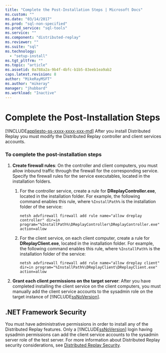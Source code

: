 ```yaml
---
title: "Complete the Post-Installation Steps | Microsoft Docs"
ms.custom: ""
ms.date: "03/14/2017"
ms.prod: "sql-non-specified"
ms.prod_service: "sql-tools"
ms.service: ""
ms.component: "distributed-replay"
ms.reviewer: ""
ms.suite: "sql"
ms.technology: 
  - "setup-install"
ms.tgt_pltfrm: ""
ms.topic: "article"
ms.assetid: 0a788a2a-9b4f-4bfc-b1b5-83eeb1ea9ab2
caps.latest.revision: 8
author: "MikeRayMSFT"
ms.author: "mikeray"
manager: "jhubbard"
ms.workload: "Inactive"
---
```

# Complete the Post-Installation Steps
[!INCLUDE[appliesto-ss-xxxx-xxxx-xxx-md](../../includes/appliesto-ss-xxxx-xxxx-xxx-md.md)]
  After you install Distributed Replay you must modify the Distributed Replay controller and client services accounts.  
  
### To complete the post-installation steps  
  
1.  **Create firewall rules**: On the controller and client computers, you must allow inbound traffic through the firewall for the corresponding service. Specify the firewall rules for the service executables, located in the installation folders.  
  
    1.  For the controller service, create a rule for **DReplayController.exe**, located in the installation folder. For example, the following command enables this rule, where `%InstallPath%` is the installation folder of the service:  
  
         `netsh advfirewall firewall add rule name="allow dreplay controller" dir=in program="%InstallPath%\DReplayController\DReplayController.exe" action=allow`  
  
    2.  For the client service, on each client computer, create a rule for **DReplayClient.exe**, located in the installation folder. For example, the following command enables this rule, where `%InstallPath%` is the installation folder of the service:  
  
         `netsh advfirewall firewall add rule name="allow dreplay client" dir=in program="%InstallPath%\DReplayClient\DReplayClient.exe" action=allow`  
  
2.  **Grant each client permissions on the target server**: After you have completed installing the client service on the client computers, you must manually add the client service accounts to the sysadmin role on the target instance of [!INCLUDE[ssNoVersion](../../includes/ssnoversion-md.md)].  
  
## .NET Framework Security  
 You must have administrative permissions in order to install any of the Distributed Replay features. Only a [!INCLUDE[ssNoVersion](../../includes/ssnoversion-md.md)] login having sysadmin permissions can add the client service accounts to the sysadmin server role of the test server. For more information about Distributed Replay security considerations, see [Distributed Replay Security](../../tools/distributed-replay/distributed-replay-security.md).  
  
  
